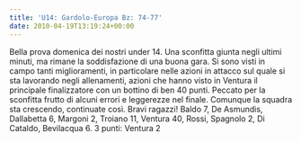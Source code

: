 ```yaml
---
title: 'U14: Gardolo-Europa Bz: 74-77'
date: 2010-04-19T13:19:24+00:00
---
```

Bella prova domenica dei nostri under 14. Una sconfitta giunta negli ultimi minuti, ma rimane la soddisfazione di una buona gara. Si sono visti in campo tanti miglioramenti, in particolare nelle azioni in attacco sul quale si sta lavorando negli allenamenti, azioni che hanno visto in Ventura il principale finalizzatore con un bottino di ben 40 punti. Peccato per la sconfitta frutto di alcuni errori e leggerezze nel finale. Comunque la squadra sta crescendo, continuate così. Bravi ragazzi! Baldo 7, De Asmundis, Dallabetta 6, Margoni 2, Troiano 11, Ventura 40, Rossi, Spagnolo 2, Di Cataldo, Bevilacqua 6. 3 punti: Ventura 2
